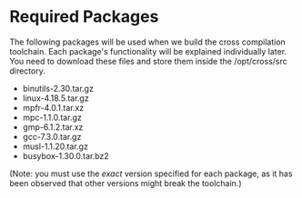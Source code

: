 # Required Packages

The following packages will be used when we build the
cross compilation toolchain. Each package's functionality will
be explained individually later. You need to download
these files and store them inside the /opt/cross/src directory.

* binutils-2.30.tar.gz
* linux-4.18.5.tar.gz
* mpfr-4.0.1.tar.xz
* mpc-1.1.0.tar.gz
* gmp-6.1.2.tar.xz
* gcc-7.3.0.tar.gz
* musl-1.1.20.tar.gz
* busybox-1.30.0.tar.bz2

(Note: you must use the _exact_ version specified for
each package, as it has been observed that other versions
might break the toolchain.)

